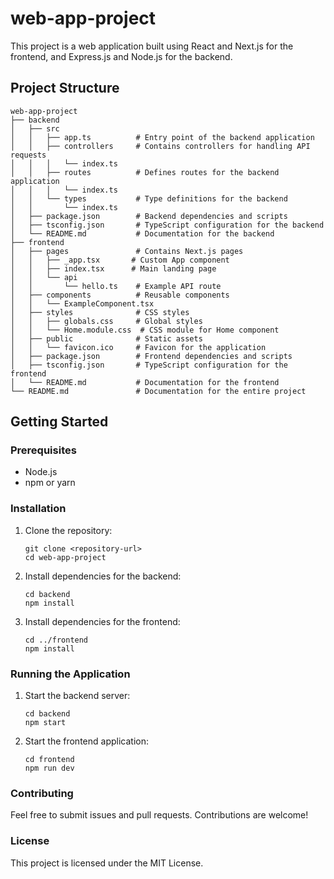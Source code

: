 # web-app-project

This project is a web application built using React and Next.js for the frontend, and Express.js and Node.js for the backend.

## Project Structure

```
web-app-project
├── backend
│   ├── src
│   │   ├── app.ts          # Entry point of the backend application
│   │   ├── controllers     # Contains controllers for handling API requests
│   │   │   └── index.ts
│   │   ├── routes          # Defines routes for the backend application
│   │   │   └── index.ts
│   │   └── types           # Type definitions for the backend
│   │       └── index.ts
│   ├── package.json        # Backend dependencies and scripts
│   ├── tsconfig.json       # TypeScript configuration for the backend
│   └── README.md           # Documentation for the backend
├── frontend
│   ├── pages               # Contains Next.js pages
│   │   ├── _app.tsx       # Custom App component
│   │   ├── index.tsx      # Main landing page
│   │   └── api
│   │       └── hello.ts    # Example API route
│   ├── components          # Reusable components
│   │   └── ExampleComponent.tsx
│   ├── styles              # CSS styles
│   │   ├── globals.css     # Global styles
│   │   └── Home.module.css  # CSS module for Home component
│   ├── public              # Static assets
│   │   └── favicon.ico     # Favicon for the application
│   ├── package.json        # Frontend dependencies and scripts
│   ├── tsconfig.json       # TypeScript configuration for the frontend
│   └── README.md           # Documentation for the frontend
└── README.md               # Documentation for the entire project
```

## Getting Started

### Prerequisites

- Node.js
- npm or yarn

### Installation

1. Clone the repository:
   ```
   git clone <repository-url>
   cd web-app-project
   ```

2. Install dependencies for the backend:
   ```
   cd backend
   npm install
   ```

3. Install dependencies for the frontend:
   ```
   cd ../frontend
   npm install
   ```

### Running the Application

1. Start the backend server:
   ```
   cd backend
   npm start
   ```

2. Start the frontend application:
   ```
   cd frontend
   npm run dev
   ```

### Contributing

Feel free to submit issues and pull requests. Contributions are welcome!

### License

This project is licensed under the MIT License.